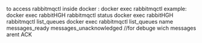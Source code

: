 to access rabbitmqctl inside docker :
docker exec <NAME OF SERVICE> rabbitmqctl <COMMAND>
example:
        docker exec rabbitHGH rabbitmqctl status
        docker exec rabbitHGH rabbitmqctl list_queues
        docker exec rabbitmqctl list_queues name messages_ready messages_unacknowledged //for debuge wich messages arent ACK